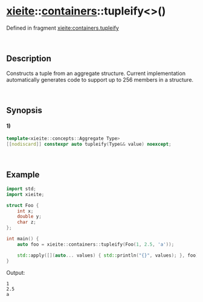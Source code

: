 # [xieite](../../xieite.md)\:\:[containers](../../containers.md)\:\:tupleify\<\>\(\)
Defined in fragment [xieite:containers.tupleify](../../../src/containers/tupleify.cpp)

&nbsp;

## Description
Constructs a tuple from an aggregate structure. Current implementation automatically generates code to support up to 256 members in a structure.

&nbsp;

## Synopsis
#### 1)
```cpp
template<xieite::concepts::Aggregate Type>
[[nodiscard]] constexpr auto tupleify(Type&& value) noexcept;
```

&nbsp;

## Example
```cpp
import std;
import xieite;

struct Foo {
    int x;
    double y;
    char z;
};

int main() {
    auto foo = xieite::containers::tupleify(Foo(1, 2.5, 'a'));

    std::apply([](auto... values) { std::println("{}", values); }, foo);
}
```
Output:
```
1
2.5
a
```
